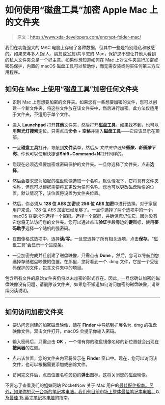 # 如何使用“磁盘工具”加密 Apple Mac 上的文件夹

> 原文：<https://www.xda-developers.com/encrypt-folder-mac/>

我们在功能强大的 MAC 电脑上存储了各种数据，但其中一些是特别隐私和敏感的。如果您与多人(家人、朋友或室友)共享您的 Mac，保护您不想让其他人看到的私人文件夹总是一个好主意。如果你想知道如何在 Mac 上对文件夹进行加密或密码保护，内置的 macOS 磁盘工具可以帮助你，而无需安装或购买任何第三方应用程序。

## 如何在 Mac 上使用“磁盘工具”加密任何文件夹

*   识别 Mac 上您想要加密的文件夹。如果您有一些想要加密的文件，您可以创建一个新文件夹，将这些文件放在该文件夹中，然后进行加密。此方法仅适用于文件夹，不适用于单个文件。
*   进入 **Launchpad** 打开**其他**文件夹，然后打开**磁盘工具**。如果找不到，也可以用**聚光灯搜索**定位。只需点击**命令** + **空格**并输入**磁盘工具**——它应该显示在顶部。

*   一旦**磁盘工具**打开，导航到**文件**菜单，然后从 *文件夹中选择**图像，**新图像**下的***。你也可以使用快捷键**Shift**+**Command**+**N**打开同样的。

*   您现在必须选择要加密或密码保护的文件夹。一旦你选择了文件夹，点击**选择**。

*   然后会要求您为加密的磁盘映像选取一个名称。默认情况下，它将具有文件夹名称，但您可以根据需要将其更改为任何名称。您也可以更改磁盘映像的位置。默认情况下，该位置将设置为文件夹位置。

*   然后，你必须从 **128 位 AES 加密**或 **256 位 AES 加密**中进行选择。对于家庭用户来说，128 位 AES 加密已经足够了。一旦你选择了两个选项中的一个，macOS 将要求你选择一个密码。选择一个密码，并确保您记住它，因为没有它您将无法访问您的文件夹。您可以通过点击**验证**字段旁边的**键**图标，使用**密码助手**选择一个随机的强密码。

*   在图像格式选项中，选择**读/写**。一旦您选择了所有相关选项，点击**保存**。“磁盘工具”会显示一个进度条。

*   一旦加密完成并且创建了磁盘映像，只需点击 **Done** 。然后，您可以导航到您选择存储磁盘映像的位置。在那里，您将看到一个. dmg 文件，它是一个受密码保护的文件，包含文件夹中的项目。

包含所有文件的原始文件夹仍将以未加密的形式存在。因此，一旦您确认加密的磁盘映像没有问题，请删除该文件夹。如果您不知道如何访问加密的磁盘映像，请继续阅读说明。

* * *

## 如何访问加密文件夹

*   要访问您创建的加密磁盘映像，请在 **Finder** 中导航到扩展名为. dmg 的磁盘映像文件。双击文件打开，macOS 会提示你输入密码。

*   输入密码后，只需点击 **OK** ，一个带有你的磁盘镜像名称的新位置就会出现在**搜索器**的左侧。
*   点击该位置，您的文件夹内容将显示在 **Finder** 窗口中。现在，您可以访问该文件，也可以根据需要添加或删除文件。

*   访问完文件后，点击位置名称旁边的**弹出**图标。这将关闭您的磁盘映像。

不要忘了查看我们的姐妹网站 PocketNow 关于 Mac 用户的[最佳配件指南。另外，如果你想买一台新的笔记本电脑，我们有目前市场上](https://pocketnow.com/best-mac-accessories)[整体最佳笔记本电脑、](https://www.xda-developers.com/best-laptops)以及[最佳 15 英寸笔记本电脑](https://www.xda-developers.com/best-15-inch-laptops)的指南。